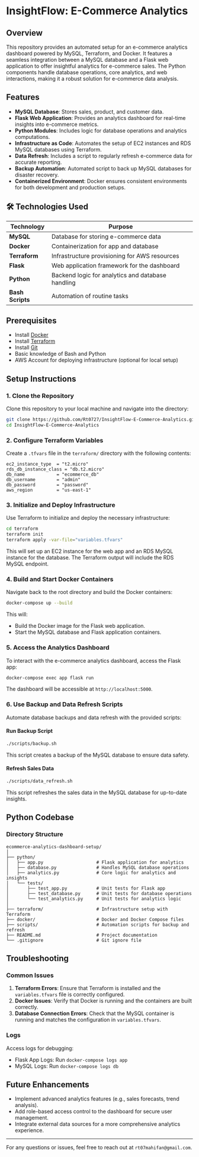 # InsightFlow: E-Commerce Analytics

## Overview
This repository provides an automated setup for an e-commerce analytics dashboard powered by MySQL, Terraform, and Docker. It features a seamless integration between a MySQL database and a Flask web application to offer insightful analytics for e-commerce sales. The Python components handle database operations, core analytics, and web interactions, making it a robust solution for e-commerce data analysis.

## Features
- **MySQL Database**: Stores sales, product, and customer data.
- **Flask Web Application**: Provides an analytics dashboard for real-time insights into e-commerce metrics.
- **Python Modules**: Includes logic for database operations and analytics computations.
- **Infrastructure as Code**: Automates the setup of EC2 instances and RDS MySQL databases using Terraform.
- **Data Refresh**: Includes a script to regularly refresh e-commerce data for accurate reporting.
- **Backup Automation**: Automated script to back up MySQL databases for disaster recovery.
- **Containerized Environment**: Docker ensures consistent environments for both development and production setups.

## 🛠️ Technologies Used

| Technology       | Purpose                                           |
|-------------------|---------------------------------------------------|
| **MySQL**        | Database for storing e-commerce data              |
| **Docker**       | Containerization for app and database             |
| **Terraform**    | Infrastructure provisioning for AWS resources     |
| **Flask**        | Web application framework for the dashboard       |
| **Python**       | Backend logic for analytics and database handling |
| **Bash Scripts** | Automation of routine tasks                       |

## Prerequisites
- Install [Docker](https://www.docker.com/)
- Install [Terraform](https://www.terraform.io/)
- Install [Git](https://git-scm.com/)
- Basic knowledge of Bash and Python
- AWS Account for deploying infrastructure (optional for local setup)

## Setup Instructions

### 1. Clone the Repository
Clone this repository to your local machine and navigate into the directory:
```bash
git clone https://github.com/Rt0727/InsightFlow-E-Commerce-Analytics.git
cd InsightFlow-E-Commerce-Analytics
```

### 2. Configure Terraform Variables
Create a `.tfvars` file in the `terraform/` directory with the following contents:
```hcl
ec2_instance_type  = "t2.micro"
rds_db_instance_class = "db.t2.micro"
db_name            = "ecommerce_db"
db_username        = "admin"
db_password        = "password"
aws_region         = "us-east-1"
```

### 3. Initialize and Deploy Infrastructure
Use Terraform to initialize and deploy the necessary infrastructure:
```bash
cd terraform
terraform init
terraform apply -var-file="variables.tfvars"
```
This will set up an EC2 instance for the web app and an RDS MySQL instance for the database. The Terraform output will include the RDS MySQL endpoint.

### 4. Build and Start Docker Containers
Navigate back to the root directory and build the Docker containers:
```bash
docker-compose up --build
```
This will:
- Build the Docker image for the Flask web application.
- Start the MySQL database and Flask application containers.

### 5. Access the Analytics Dashboard
To interact with the e-commerce analytics dashboard, access the Flask app:
```bash
docker-compose exec app flask run
```
The dashboard will be accessible at `http://localhost:5000`.

### 6. Use Backup and Data Refresh Scripts
Automate database backups and data refresh with the provided scripts:

#### Run Backup Script
```bash
./scripts/backup.sh
```
This script creates a backup of the MySQL database to ensure data safety.

#### Refresh Sales Data
```bash
./scripts/data_refresh.sh
```
This script refreshes the sales data in the MySQL database for up-to-date insights.

## Python Codebase
### Directory Structure
```plaintext
ecommerce-analytics-dashboard-setup/
│
├── python/
│   ├── app.py                    # Flask application for analytics
│   ├── database.py               # Handles MySQL database operations
│   ├── analytics.py              # Core logic for analytics and insights
│   └── tests/
│       ├── test_app.py           # Unit tests for Flask app
│       ├── test_database.py      # Unit tests for database operations
│       └── test_analytics.py     # Unit tests for analytics logic
│
├── terraform/                    # Infrastructure setup with Terraform
├── docker/                       # Docker and Docker Compose files
├── scripts/                      # Automation scripts for backup and refresh
├── README.md                     # Project documentation
└── .gitignore                    # Git ignore file
```

## Troubleshooting

### Common Issues
1. **Terraform Errors**: Ensure that Terraform is installed and the `variables.tfvars` file is correctly configured.
2. **Docker Issues**: Verify that Docker is running and the containers are built correctly.
3. **Database Connection Errors**: Check that the MySQL container is running and matches the configuration in `variables.tfvars`.

### Logs
Access logs for debugging:
- Flask App Logs: Run `docker-compose logs app`
- MySQL Logs: Run `docker-compose logs db`

## Future Enhancements
- Implement advanced analytics features (e.g., sales forecasts, trend analysis).
- Add role-based access control to the dashboard for secure user management.
- Integrate external data sources for a more comprehensive analytics experience.

---

For any questions or issues, feel free to reach out at `rt07mahifan@gmail.com`.

```